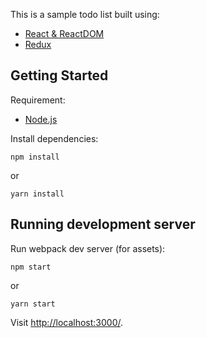 This is a sample todo list built using:

- [React & ReactDOM](http://facebook.github.io/react/)
- [Redux](https://github.com/rackt/redux)

## Getting Started

Requirement:

- [Node.js](https://nodejs.org/en/)

Install dependencies:

```
npm install
```
or
```
yarn install
```

## Running development server

Run webpack dev server (for assets):

```
npm start
```
or
```
yarn start
```

Visit [http://localhost:3000/](http://localhost:3000/).

